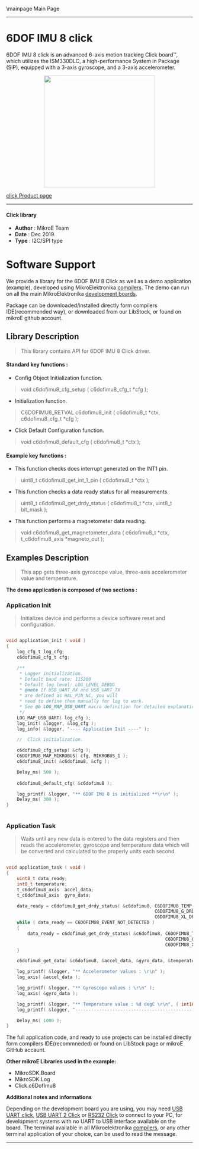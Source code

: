 \mainpage Main Page

---
# 6DOF IMU 8 click

6DOF IMU 8 click is an advanced 6-axis motion tracking Click board™, which utilizes the ISM330DLC, a high-performance System in Package (SiP), equipped with a 3-axis gyroscope, and a 3-axis accelerometer.

<p align="center">
  <img src="https://download.mikroe.com/images/click_for_ide/6dofimu8_click.png" height=300px>
</p>

[click Product page](https://www.mikroe.com/6dof-imu-8-click)

---


#### Click library 

- **Author**        : MikroE Team
- **Date**          : Dec 2019.
- **Type**          : I2C/SPI type


# Software Support

We provide a library for the 6DOF IMU 8 Click 
as well as a demo application (example), developed using MikroElektronika 
[compilers](https://shop.mikroe.com/compilers). 
The demo can run on all the main MikroElektronika [development boards](https://shop.mikroe.com/development-boards).

Package can be downloaded/installed directly form compilers IDE(recommended way), or downloaded from our LibStock, or found on mikroE github account. 

## Library Description

> This library contains API for 6DOF IMU 8 Click driver.

#### Standard key functions :

- Config Object Initialization function.
> void c6dofimu8_cfg_setup ( c6dofimu8_cfg_t *cfg ); 
 
- Initialization function.
> C6DOFIMU8_RETVAL c6dofimu8_init ( c6dofimu8_t *ctx, c6dofimu8_cfg_t *cfg );

- Click Default Configuration function.
> void c6dofimu8_default_cfg ( c6dofimu8_t *ctx );


#### Example key functions :

- This function checks does interrupt generated on the INT1 pin.
> uint8_t c6dofimu8_get_int_1_pin ( c6dofimu8_t *ctx );
 
- This function checks a data ready status for all measurements.
> uint8_t c6dofimu8_get_drdy_status ( c6dofimu8_t *ctx, uint8_t bit_mask );

- This function performs a magnetometer data reading.
> void c6dofimu8_get_magnetometer_data ( c6dofimu8_t *ctx, t_c6dofimu8_axis *magneto_out );

## Examples Description

> This app gets three-axis gyroscope value, three-axis accelerometer value and temperature.

**The demo application is composed of two sections :**

### Application Init 

> Initializes device and performs a device software reset and configuration.

```c

void application_init ( void )
{
    log_cfg_t log_cfg;
    c6dofimu8_cfg_t cfg;

    /** 
     * Logger initialization.
     * Default baud rate: 115200
     * Default log level: LOG_LEVEL_DEBUG
     * @note If USB_UART_RX and USB_UART_TX 
     * are defined as HAL_PIN_NC, you will 
     * need to define them manually for log to work. 
     * See @b LOG_MAP_USB_UART macro definition for detailed explanation.
     */
    LOG_MAP_USB_UART( log_cfg );
    log_init( &logger, &log_cfg );
    log_info( &logger, "---- Application Init ----" );

    //  Click initialization.

    c6dofimu8_cfg_setup( &cfg );
    C6DOFIMU8_MAP_MIKROBUS( cfg, MIKROBUS_1 );
    c6dofimu8_init( &c6dofimu8, &cfg );

    Delay_ms( 500 );
    
    c6dofimu8_default_cfg( &c6dofimu8 );

    log_printf( &logger, "** 6DOF IMU 8 is initialized **\r\n" );
    Delay_ms( 300 );
}
  
```

### Application Task

> Waits until any new data is entered to the data registers and then reads the accelerometer,
> gyroscope and temperature data which will be converted and calculated to the properly units each second.

```c

void application_task ( void )
{
    uint8_t data_ready;
    int8_t temperature;
    t_c6dofimu8_axis  accel_data;
    t_c6dofimu8_axis  gyro_data;

    data_ready = c6dofimu8_get_drdy_status( &c6dofimu8, C6DOFIMU8_TEMP_DRDY_MASK | 
                                                        C6DOFIMU8_G_DRDY_MASK | 
                                                        C6DOFIMU8_XL_DRDY_MASK );
    while ( data_ready == C6DOFIMU8_EVENT_NOT_DETECTED )
    {
        data_ready = c6dofimu8_get_drdy_status( &c6dofimu8, C6DOFIMU8_TEMP_DRDY_MASK | 
                                                            C6DOFIMU8_G_DRDY_MASK | 
                                                            C6DOFIMU8_XL_DRDY_MASK );
    }

    c6dofimu8_get_data( &c6dofimu8, &accel_data, &gyro_data, &temperature );

    log_printf( &logger, "** Accelerometer values : \r\n" );
    log_axis( &accel_data );

    log_printf( &logger, "** Gyroscope values : \r\n" );
    log_axis( &gyro_data );

    log_printf( &logger, "** Temperature value : %d degC \r\n", ( int16_t )temperature );
    log_printf( &logger, "-------------------------------------------------\r\n" );

    Delay_ms( 1000 );
}

```

The full application code, and ready to use projects can be  installed directly form compilers IDE(recommneded) or found on LibStock page or mikroE GitHub accaunt.

**Other mikroE Libraries used in the example:** 

- MikroSDK.Board
- MikroSDK.Log
- Click.c6DofImu8

**Additional notes and informations**

Depending on the development board you are using, you may need 
[USB UART click](https://shop.mikroe.com/usb-uart-click), 
[USB UART 2 Click](https://shop.mikroe.com/usb-uart-2-click) or 
[RS232 Click](https://shop.mikroe.com/rs232-click) to connect to your PC, for 
development systems with no UART to USB interface available on the board. The 
terminal available in all Mikroelektronika 
[compilers](https://shop.mikroe.com/compilers), or any other terminal application 
of your choice, can be used to read the message.



---

